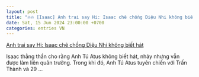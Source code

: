 ```yaml
---
layout: post
title: "🔥🔥 [Isaac] Anh trai say Hi: Isaac chê chồng Diệu Nhi không biết hát"
date: Sat, 15 Jun 2024 23:00:00 +0700
categories: entries VN
---
```

[Anh trai say Hi: Isaac chê chồng Diệu Nhi không biết hát](https://vietnamnet.vn/anh-trai-say-hi-isaac-che-chong-dieu-nhi-khong-biet-hat-2292040.html)

Isaac thẳng thắn cho rằng Anh Tú Atus không biết hát, nhảy nhưng vẫn được làm liên quân trưởng. Trong khi đó, Anh Tú Atus tuyên chiến với Trấn Thành và 29 ...

